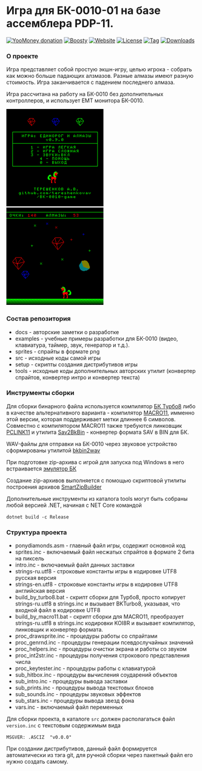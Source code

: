 # Игра для БК-0010-01 на базе ассемблера PDP-11.

[![YooMoney donation](https://img.shields.io/badge/Donation-Yoo.money-blue.svg)](https://yoomoney.ru/to/41001497003495)
[![Boosty](https://img.shields.io/badge/Boosty-donate-orange.svg)](https://boosty.to/ponygames)
[![Website](https://img.shields.io/badge/Website-tav--developer.itch.io-29a662.svg)](https://tav-developer.itch.io)
[![License](https://img.shields.io/badge/License-MIT0-darkgray.svg)](#)
[![Tag](https://img.shields.io/github/v/tag/tereshenkovav/BK-0010-game?color=00c2e8)](#)
[![Downloads](https://img.shields.io/github/downloads/tereshenkovav/BK-0010-game/total?color=c87bff)](#)

### О проекте

Игра представляет собой простую экшн-игру, целью игрока - собрать как можно больше падающих алзмазов. Разные алмазы имеют разную стоимость. Игра заканчивается с падением последнего алмаза.

Игра рассчитана на работу на БК-0010 без дополнительных контроллеров, и использует ЕМТ монитора БК-0010.

![PonyDiamonds](screen1.png) ![PonyDiamonds](screen2.png)

### Состав репозитория

* docs - авторские заметки о разработке
* examples - учебные примеры разработки для БК-0010 (видео, клавиатура, таймер, звук, генератор и т.д.).
* sprites - спрайты в формате png
* src - исходные коды самой игры
* setup - скрипты создания дистрибутивов игры
* tools - исходные коды дополнительных авторских утилит (конвертер спрайтов, конвертер интро и конвертер текста)

### Инструменты сборки

Для сборки бинарного файла используется
компилятор [БК Турбо8](https://gid.pdp-11.ru/bkturbo8_doc.html)
либо в качестве альтернативного варианта - компилятор [MACRO11](https://gitlab.com/Rhialto/macro11),
имменно этой версии, которая поддерживает метки длиннее 6 символов.
Совместно с компилятором MACRO11 также требуются
линковщик [PCLINK11](https://github.com/nzeemin/pclink11)
и утилита [Sav2BkBin](https://github.com/nzeemin/ukncbtl-utils) - конвертер формата SAV в BIN для БК.

WAV-файлы для отправки на БК-0010 через звуковое устройство сформированы утилитой
[bkbin2wav](https://github.com/raydac/bkbin2wav)

При подготовке zip-архива c игрой для запуска под Windows в него встраивается
[эмулятор БК](https://gid.pdp-11.ru/)

Создание zip-архивов выполняется с помощью скриптовой утилиты построения архивов
[SmartZipBuilder](https://github.com/tereshenkovav/SmartZipBuilder)

Дополнительные инструменты из каталога tools могут быть собраны любой версией .NET, начиная с NET Core командой 

```
dotnet build -c Release
```

### Структура проекта

* ponydiamonds.asm - главный файл игры, содержит основной код
* sprites.inc - включаемый файл несжатых спрайтов в формате 2 бита на пиксель
* intro.inc - включаемый файл данных заставки
* strings-ru.utf8 - строковые константы игры в кодировке UTF8 русская версия
* strings-en.utf8 - строковые константы игры в кодировке UTF8 английская версия
* build_by_turbo8.bat - скрипт сборки для Турбо8, просто копирует strings-ru.utf8 в strings.inc и вызывает BKTurbo8, указывая, что входной файл в кодировке UTF8
* build_by_macro11.bat - скрипт сборки для MACRO11, преобразует strings-ru.utf8 в strings.inc кодировки KOI8R и вызывает компилятор, линковщик и конвертер формата.
* proc_drawsprite.inc - процедуры работы со спрайтами
* proc_genrnd.inc - процедуры генерации псевдослучайных значений
* proc_helpers.inc - процедуры очистки экрана и работы со звуком
* proc_int2str.inc - процедуры получения строкового представления числа
* proc_keytester.inc - процедуры работы с клавиатурой
* sub_hitbox.inc - процедуры вычисления соударений объектов
* sub_intro.inc - процедуры вывода заставки
* sub_prints.inc - процедуры вывода текстовых блоков
* sub_sounds.inc - процедуры звуковых эффектов
* sub_stars.inc - процедуры вывода звезд фона
* vars.inc - включаемый файл переменных

Для сборки проекта, в каталоге `src` должен располагаться файл `version.inc`
с текстовым содержимым вида

```ASM
MSGVER: .ASCIZ  "v0.0.0"
```
При создании дистрибутивов, данный файл формируется автоматически из тэга git,
для ручной сборки через пакетный файл его нужно создать самому.
